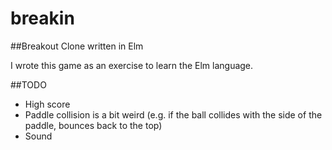 # breakin

##Breakout Clone written in Elm

I wrote this game as an exercise to learn the Elm language.

##TODO

- High score
- Paddle collision is a bit weird (e.g. if the ball collides with the side of the paddle, bounces back to the top)
- Sound
